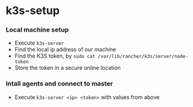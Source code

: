 # k3s-setup

### Local machine setup

 - Execute `k3s-server`
 - Find the local ip address of our machine
 - Find the K3S token, by `sudo cat /var/lib/rancher/k3s/server/node-token`
 - Store the token in a secure online location

 ### Intall agents and connect to master

  - Execute `k3s-server <ip> <token>` with values from above
  
